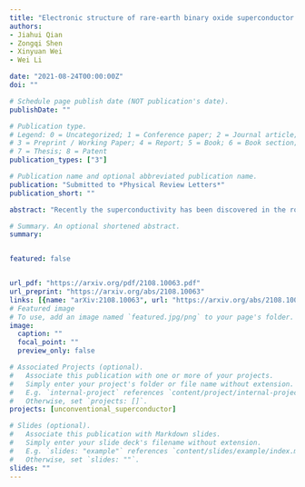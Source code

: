 ```yaml
---
title: "Electronic structure of rare-earth binary oxide superconductor LaO"
authors:
- Jiahui Qian
- Zongqi Shen
- Xinyuan Wei
- Wei Li

date: "2021-08-24T00:00:00Z"
doi: ""

# Schedule page publish date (NOT publication's date).
publishDate: ""

# Publication type.
# Legend: 0 = Uncategorized; 1 = Conference paper; 2 = Journal article;
# 3 = Preprint / Working Paper; 4 = Report; 5 = Book; 6 = Book section;
# 7 = Thesis; 8 = Patent
publication_types: ["3"]

# Publication name and optional abbreviated publication name.
publication: "Submitted to *Physical Review Letters*"
publication_short: ""

abstract: "Recently the superconductivity has been discovered in the rock-salt structured binary lanthanum monoxide LaO through the state-of-the-art oxide thin-film epitaxy. This work reveals the normal state of superconducting LaO to be a Z2 nontrivial topological metal that the Dirac point protected by the crystal symmetry is located at around the Fermi energy. By analysing the orbital characteristics, the nature of topological band structure of LaO originates from the intra-atomic transition in energy from outer shell La 5d to inner shell 4f orbitals driven by the strong octahedral crystal-field. Furthermore, the appearance of novel surface states unambiguously demonstrates the topological signature of LaO. Our theoretical findings not only shed light into the understanding of exotic quantum behaviors in LaO superconductor with intimate correlation between 4f and 5d orbitals in La, but also provide an exciting platform to explore the interplay of intriguing nontrivial topology and superconductivity."

# Summary. An optional shortened abstract.
summary: 


featured: false


url_pdf: "https://arxiv.org/pdf/2108.10063.pdf"
url_preprint: "https://arxiv.org/abs/2108.10063"
links: [{name: "arXiv:2108.10063", url: "https://arxiv.org/abs/2108.10063"}]
# Featured image
# To use, add an image named `featured.jpg/png` to your page's folder. 
image:
  caption: ""
  focal_point: ""
  preview_only: false

# Associated Projects (optional).
#   Associate this publication with one or more of your projects.
#   Simply enter your project's folder or file name without extension.
#   E.g. `internal-project` references `content/project/internal-project/index.md`.
#   Otherwise, set `projects: []`.
projects: [unconventional_superconductor]

# Slides (optional).
#   Associate this publication with Markdown slides.
#   Simply enter your slide deck's filename without extension.
#   E.g. `slides: "example"` references `content/slides/example/index.md`.
#   Otherwise, set `slides: ""`.
slides: ""
---
```

